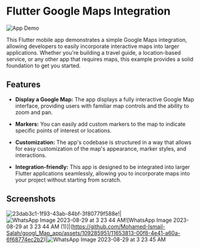 # Flutter Google Maps Integration

![App Demo](demo.gif)

This Flutter mobile app demonstrates a simple Google Maps integration, allowing developers to easily incorporate interactive maps into larger applications. Whether you're building a travel guide, a location-based service, or any other app that requires maps, this example provides a solid foundation to get you started.

## Features

- **Display a Google Map:** The app displays a fully interactive Google Map interface, providing users with familiar map controls and the ability to zoom and pan.

- **Markers:** You can easily add custom markers to the map to indicate specific points of interest or locations.

- **Customization:** The app's codebase is structured in a way that allows for easy customization of the map's appearance, marker styles, and interactions.

- **Integration-friendly:** This app is designed to be integrated into larger Flutter applications seamlessly, allowing you to incorporate maps into your project without starting from scratch.

## Screenshots

![23dab3c1-1f93-43ab-84bf-3f80779f588e](https://github.com/Mohamed-Ismail-Salah/googl_Map_app/assets/109285951/7aa739c7-783d-4eff-b67c-6dacb6769cd3)!|![WhatsApp Image 2023-08-29 at 3 23 44 AM](https://github.com/Mohamed-Ismail-Salah/googl_Map_app/assets/109285951/9839631a-9ae2-4701-a559-d5618670e7f5)![WhatsApp Image 2023-08-29 at 3 23 44 AM (1)]|(https://github.com/Mohamed-Ismail-Salah/googl_Map_app/assets/109285951/11653813-00f8-4e41-a60a-6f68774ec2b2)|![WhatsApp Image 2023-08-29 at 3 23 45 AM](https://github.com/Mohamed-Ismail-Salah/googl_Map_app/assets/109285951/7c914c7d-d9d1-4ccd-b7ff-d93780153c74)



 
